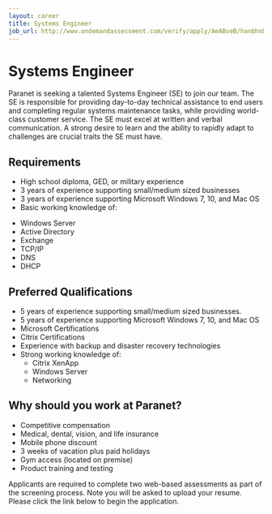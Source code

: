 ```yaml
---
layout: career
title: Systems Engineer
job_url: http://www.ondemandassessment.com/verify/apply/AeABveB/hanbhnbT
---
```


# Systems Engineer

Paranet is seeking a talented Systems Engineer (SE) to join our team.  The SE is responsible for providing day-to-day technical assistance to end users and completing regular systems maintenance tasks, while providing world-class customer service.  The SE must excel at written and verbal communication.  A strong desire to learn and the ability to rapidly adapt to challenges are crucial traits the SE must have.

## Requirements

* High school diploma, GED, or military experience
* 3 years of experience supporting small/medium sized businesses
* 3 years of experience supporting Microsoft Windows 7, 10, and Mac OS
* Basic working knowledge of:
-   Windows Server
-   Active Directory
-   Exchange
-   TCP/IP
-   DNS
-   DHCP


## Preferred Qualifications

* 5 years of experience supporting small/medium sized businesses.
* 5 years of experience supporting Microsoft Windows 7, 10, and Mac OS
* Microsoft Certifications
* Citrix Certifications
* Experience with backup and disaster recovery technologies
* Strong working knowledge of:
  - Citrix XenApp
  - Windows Server
  - Networking


## Why should you work at Paranet?

* Competitive compensation
* Medical, dental, vision, and life insurance
* Mobile phone discount
* 3 weeks of vacation plus paid holidays
* Gym access (located on premise)
* Product training and testing

Applicants are required to complete two web-based assessments as part of the screening process.  Note you will be asked to upload your resume.  Please click the link below to begin the application.
